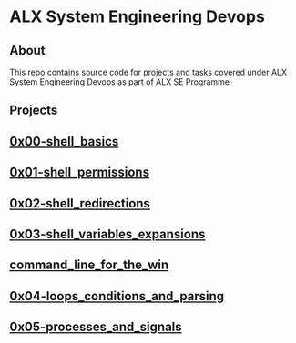 # ALX System Engineering Devops

## About
This repo contains source code for projects and tasks covered under ALX System Engineering Devops as part of ALX SE Programme

## Projects

## [0x00-shell_basics](https://github.com/j88moja-code/alx-system_engineering-devops/tree/main/0x00-shell_basics)
## [0x01-shell_permissions](https://github.com/j88moja-code/alx-system_engineering-devops/tree/main/0x01-shell_permissions)
## [0x02-shell_redirections](https://github.com/j88moja-code/alx-system_engineering-devops/tree/main/0x02-shell_redirections)
## [0x03-shell_variables_expansions](https://github.com/j88moja-code/alx-system_engineering-devops/tree/main/0x03-shell_variables_expansions)
## [command_line_for_the_win](https://github.com/j88moja-code/alx-system_engineering-devops/tree/main/command_line_for_the_win)
## [0x04-loops_conditions_and_parsing](https://github.com/j88moja-code/alx-system_engineering-devops/tree/main/0x04-loops_conditions_and_parsing)
## [0x05-processes_and_signals](https://github.com/j88moja-code/alx-system_engineering-devops/tree/main/0x05-processes_and_signals)
